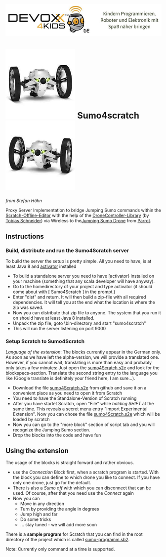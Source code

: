 ![Devoxx4Kids](./app/views/logo.jpg)


# ![Devoxx4Kids](./app/views/jumping-sumo.jpg)  Sumo4scratch  ![Devoxx4Kids](./app/views/jumping-sumo-flipped.jpg)
*from Stefan Höhn*

[Tobias Schneider]: https://github.com/derTobsch
[Scratch-Offline-Editor]: https://scratch.mit.edu/scratch2download/
[Jumping Sumo Drone]: http://www.parrot.com/usa/products/jumping-sumo/
[Parrot]: http://www.parrot.com/
Proxy Server Implementation to bridge Jumping Sumo commands within the [Scratch-Offline-Editor] with the help of the [DroneController-Library] (by [Tobias Schneider]) via Wireless to the[Jumping Sumo Drone] from [Parrot].

[DroneController-Library]: https://github.com/Devoxx4KidsDE/drone-controller
[activator]: https://www.lightbend.com/activator/download

## Instructions

### Build, distribute and run the Sumo4Scratch server

To build the server the setup is pretty simple. All you need to have, is at least Java 8 and [activator] installed

* To build a standalone server you need to have [activator} installed on your machine (something that any scala developer will have anyway). 
* Go to the homedirectory of your project and type activator (it should come about with [ Sumo4Scratch ] in the prompt.)
* Enter "dist" and return. It will then build a zip-file with all required dependencies. It will tell you at the end what the location is where the zip was saved.
* Now you can distribute that zip file to anyone. The system that you run it on should have at least Java 8 installed.
* Unpack the zip file, goto \bin-directory and start "sumo4scratch"
* This will run the server listening on port 9000

### Setup Scratch to Sumo4Scratch

*Language of the extension*: The blocks currently appear in the German only. As soon as we have left the alpha-version, we will provide a translated one. However, if you cannot wait, translating is more than easy and probably only takes a few minutes: Just open the [sumo4Scratch.s2e] and look for the blockspecs-section. Translate the second string entry to the language you like (Google translate is definitely your friend here, I am sure...).

[sumo4Scratch.s2e]: https://github.com/Devoxx4KidsDE/drone-controller/tree/master

* Download the file [sumo4Scratch.s2e] from github and save it on a convenient place as you need to open it from Scratch
* You need to have the Standalone-Version of Scratch running
* After you have startet Scratch, open "File" while *holding SHIFT* at the same time. This reveals a secret menu entry "Import Experimental Extension". Now you can chose the file [sumo4Scratch.s2e] which will be loaded by scratch
* Now you can go to the "more block" section of script tab and you will recognize the Jumping Sumo section.
* Drop the blocks into the code and have fun

## Using the extension

The usage of the blocks is straight forward and rather obvious. 

* use the *Connection* Block first, when a scratch program is started. With the block you can define to which drone you like to connect. If you have only one drone, just go for the default.
* There is also a *Sumo off* with which you can disconnect that can be used. Of course, after that you need use the *Connect* again
* Now you can
	* Move in any direction 
	* Turn by providing the angle in degrees
	* Jump high and far
	* Do some tricks
	* ... stay tuned - we will add more soon
	
[sumo-programm.sb2]: ./sumo-programm.sb2
There is a __sample program__ for Scratch that you can find in the root directory of the project which is called [sumo-programm.sb2].

Note: Currently only command at a time is supported. 